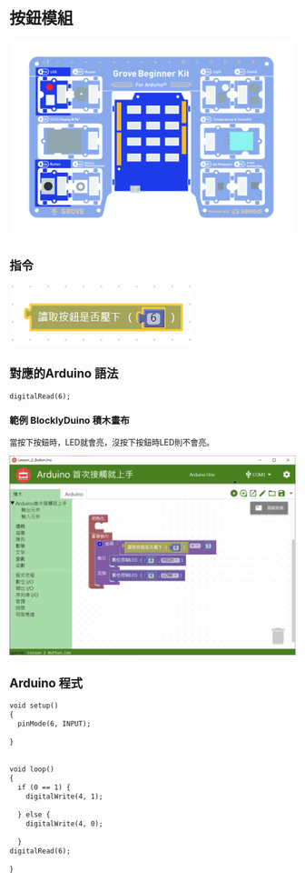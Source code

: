 # 按鈕模組

![](../../../.gitbook/assets/button.jpg)

## **指令**

![](../../../.gitbook/assets/lesson_2_button2.png)

## **對應的**Arduino 語法

```text
digitalRead(6);
```

### 範例 BlocklyDuino 積木畫布

當按下按鈕時，LED就會亮，沒按下按鈕時LED則不會亮。

![](../../../.gitbook/assets/lesson_2_button.png)

## Arduino 程式

```text
void setup()
{
  pinMode(6, INPUT);

}


void loop()
{
  if (0 == 1) {
    digitalWrite(4, 1);

  } else {
    digitalWrite(4, 0);

  }
digitalRead(6);

}
```

